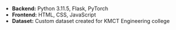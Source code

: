 - **Backend:** Python 3.11.5, Flask, PyTorch
- **Frontend:** HTML, CSS, JavaScript
- **Dataset:** Custom dataset created for KMCT Engineering college
